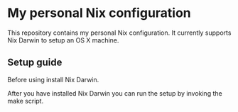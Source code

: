 # My personal Nix configuration

This repository contains my personal Nix configuration. It currently supports
Nix Darwin to setup an OS X machine.

## Setup guide

Before using install Nix Darwin.

After you have installed Nix Darwin you can run the setup by invoking the make script.

